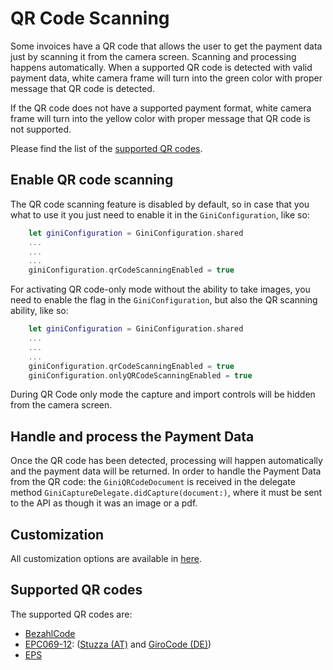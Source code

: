 QR Code Scanning
=============================

Some invoices have a QR code that allows the user to get the payment data just by scanning it from the camera screen.
Scanning and processing happens automatically. 
When a supported QR code is detected with valid payment data, white camera frame will turn into the green color with proper message that QR code is detected.

If the QR code does not have a supported payment format, white camera frame will turn into the yellow color with proper message that QR code is not supported.

Please find the list of the [supported QR codes](#supported-qr-codes).

Enable QR code scanning
------------------------

The QR code scanning feature is disabled by default, so in case that you what to use it you just need to enable it in the `GiniConfiguration`, like so:
```swift
    let giniConfiguration = GiniConfiguration.shared
    ...
    ...
    ...		
    giniConfiguration.qrCodeScanningEnabled = true
```

For activating QR code-only mode without the ability to take images, you need to enable the flag in the `GiniConfiguration`, but also the QR scanning ability, like so: 
```swift
    let giniConfiguration = GiniConfiguration.shared
    ...
    ...
    ...        
    giniConfiguration.qrCodeScanningEnabled = true
    giniConfiguration.onlyQRCodeScanningEnabled = true
```
During QR Code only mode the capture and import controls will be hidden from the camera screen.

Handle and process the Payment Data
------------------------------------

Once the QR code has been detected, processing will happen automatically and the payment data will be returned. In order to handle the Payment Data from the QR code: the `GiniQRCodeDocument` is received in the delegate method `GiniCaptureDelegate.didCapture(document:)`, where it must be sent to the API as though it was an image or a pdf.

Customization
----------------------

All customization options are available in [here](https://developer.gini.net/gini-mobile-ios/GiniCaptureSDK/3.1.3/customization-guide.html#camera).

Supported QR codes
----------------------

The supported QR codes are:
- [BezahlCode](http://www.bezahlcode.de)
- [EPC069-12](https://www.europeanpaymentscouncil.eu/document-library/guidance-documents/quick-response-code-guidelines-enable-data-capture-initiation): ([Stuzza (AT)](https://www.stuzza.at/de/zahlungsverkehr/qr-code.html) and [GiroCode (DE)](https://www.girocode.de/rechnungsempfaenger/))
- [EPS](https://eservice.stuzza.at/de/eps-ueberweisung-dokumentation/category/5-dokumentation.html)
